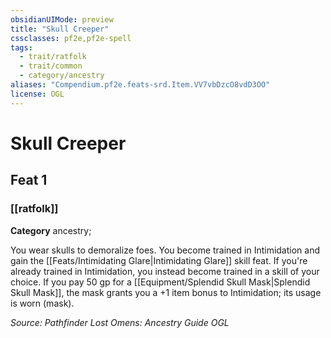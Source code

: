 ```yaml
---
obsidianUIMode: preview
title: "Skull Creeper"
cssclasses: pf2e,pf2e-spell
tags:
  - trait/ratfolk
  - trait/common
  - category/ancestry
aliases: "Compendium.pf2e.feats-srd.Item.VV7vbDzcO8vdD3OO"
license: OGL
---
```

# Skull Creeper
## Feat 1
### [[ratfolk]]

**Category** ancestry; 




You wear skulls to demoralize foes. You become trained in Intimidation and gain the [[Feats/Intimidating Glare|Intimidating Glare]] skill feat. If you're already trained in Intimidation, you instead become trained in a skill of your choice. If you pay 50 gp for a [[Equipment/Splendid Skull Mask|Splendid Skull Mask]], the mask grants you a +1 item bonus to Intimidation; its usage is worn (mask).

*Source: Pathfinder Lost Omens: Ancestry Guide*
*OGL*